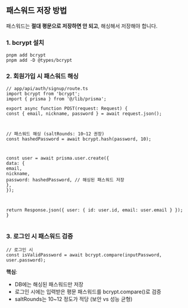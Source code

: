<h2>패스워드 저장 방법</h2>
<p>패스워드는 <strong>절대 평문으로 저장하면 안 되고</strong>, 해싱해서 저장해야 합니다.</p>
<h3>1. bcrypt 설치</h3>
<pre><code class="language-bash">pnpm add bcrypt
pnpm add -D @types/bcrypt</code></pre>
<h3>2. 회원가입 시 패스워드 해싱</h3>
<pre><code class="language-typescript">// app/api/auth/signup/route.ts
import bcrypt from &#39;bcrypt&#39;;
import { prisma } from &#39;@/lib/prisma&#39;;
<p>export async function POST(request: Request) {
const { email, nickname, password } = await request.json();</p>
<p>// 패스워드 해싱 (saltRounds: 10~12 권장)
const hashedPassword = await bcrypt.hash(password, 10);</p>
<p>const user = await prisma.user.create({
data: {
email,
nickname,
password: hashedPassword, // 해싱된 패스워드 저장
},
});</p>
<p>return Response.json({ user: { id: user.id, email: user.email } });
}</code></pre></p>
<h3>3. 로그인 시 패스워드 검증</h3>
<pre><code class="language-typescript">// 로그인 시
const isValidPassword = await bcrypt.compare(inputPassword, user.password);</code></pre>
<p><strong>핵심</strong>:</p>
<ul>
<li>DB에는 해싱된 패스워드만 저장</li>
<li>로그인 시에는 입력받은 평문 패스워드를 bcrypt.compare()로 검증</li>
<li>saltRounds는 10~12 정도가 적당 (보안 vs 성능 균형)</li>
</ul>